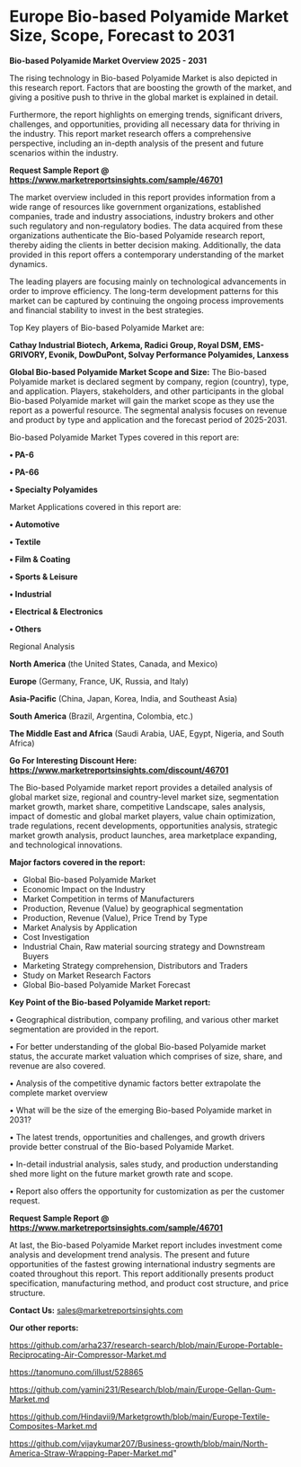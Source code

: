 # Europe Bio-based Polyamide Market Size, Scope, Forecast to 2031

<Strong> Bio-based Polyamide Market Overview 2025 - 2031</strong>

The rising technology in Bio-based Polyamide Market is also depicted in this research report. Factors that are boosting the growth of the market, and giving a positive push to thrive in the global market is explained in detail.

Furthermore, the report highlights on emerging trends, significant drivers, challenges, and opportunities, providing all necessary data for thriving in the industry. This report market research offers a comprehensive perspective, including an in-depth analysis of the present and future scenarios within the industry.

<strong>Request Sample Report @ <a href=https://www.marketreportsinsights.com/sample/46701>https://www.marketreportsinsights.com/sample/46701</a></strong>

The market overview included in this report provides information from a wide range of resources like government organizations, established companies, trade and industry associations, industry brokers and other such regulatory and non-regulatory bodies. The data acquired from these organizations authenticate the Bio-based Polyamide research report, thereby aiding the clients in better decision making. Additionally, the data provided in this report offers a contemporary understanding of the market dynamics.

The leading players are focusing mainly on technological advancements in order to improve efficiency. The long-term development patterns for this market can be captured by continuing the ongoing process improvements and financial stability to invest in the best strategies.

Top Key players of Bio-based Polyamide Market are:

<strong>Cathay Industrial Biotech, Arkema, Radici Group, Royal DSM, EMS-GRIVORY, Evonik, DowDuPont, Solvay Performance Polyamides, Lanxess</strong>

<strong><b>Global Bio-based Polyamide Market Scope and Size:</b></strong>
The Bio-based Polyamide market is declared segment by company, region (country), type, and application. Players, stakeholders, and other participants in the global Bio-based Polyamide market will gain the market scope as they use the report as a powerful resource. The segmental analysis focuses on revenue and product by type and application and the forecast period of 2025-2031.

Bio-based Polyamide Market Types covered in this report are:

<strong>•  PA-6

•  PA-66

•  Specialty Polyamides</strong>

Market Applications covered in this report are:

<strong>•  Automotive

•  Textile

•  Film & Coating

•  Sports & Leisure

•  Industrial

•  Electrical & Electronics

•  Others</strong> 

Regional Analysis

<strong>North America</strong> (the United States, Canada, and Mexico)

<strong>Europe</strong> (Germany, France, UK, Russia, and Italy)

<strong>Asia-Pacific</strong> (China, Japan, Korea, India, and Southeast Asia)

<strong>South America</strong> (Brazil, Argentina, Colombia, etc.)

<strong>The Middle East and Africa</strong> (Saudi Arabia, UAE, Egypt, Nigeria, and South Africa)

<strong>Go For Interesting Discount Here: <a href=https://www.marketreportsinsights.com/discount/46701>https://www.marketreportsinsights.com/discount/46701</a></strong>

The Bio-based Polyamide market report provides a detailed analysis of global market size, regional and country-level market size, segmentation market growth, market share, competitive Landscape, sales analysis, impact of domestic and global market players, value chain optimization, trade regulations, recent developments, opportunities analysis, strategic market growth analysis, product launches, area marketplace expanding, and technological innovations.

<strong><b>Major factors covered in the report:</b></strong>
<ul>
  <li>Global Bio-based Polyamide Market </li>
  <li>Economic Impact on the Industry</li>
  <li>Market Competition in terms of Manufacturers</li>
  <li>Production, Revenue (Value) by geographical segmentation</li>
  <li>Production, Revenue (Value), Price Trend by Type</li>
  <li>Market Analysis by Application</li>
  <li>Cost Investigation</li>
  <li>Industrial Chain, Raw material sourcing strategy and Downstream Buyers</li>
  <li>Marketing Strategy comprehension, Distributors and Traders</li>
  <li>Study on Market Research Factors</li>
  <li>Global Bio-based Polyamide Market Forecast</li>
</ul>

<strong><b>Key Point of the Bio-based Polyamide Market report:</b></strong>

• Geographical distribution, company profiling, and various other market segmentation are provided in the report.

• For better understanding of the global Bio-based Polyamide market status, the accurate market valuation which comprises of size, share, and revenue are also covered.

• Analysis of the competitive dynamic factors better extrapolate the complete market overview

• What will be the size of the emerging Bio-based Polyamide market in 2031?

• The latest trends, opportunities and challenges, and growth drivers provide better construal of the Bio-based Polyamide Market.

• In-detail industrial analysis, sales study, and production understanding shed more light on the future market growth rate and scope.

• Report also offers the opportunity for customization as per the customer request.

<strong>Request Sample Report @ <a href=https://www.marketreportsinsights.com/sample/46701>https://www.marketreportsinsights.com/sample/46701</a></strong>

At last, the Bio-based Polyamide Market report includes investment come analysis and development trend analysis. The present and future opportunities of the fastest growing international industry segments are coated throughout this report. This report additionally presents product specification, manufacturing method, and product cost structure, and price structure.

<strong>Contact Us:</strong>
sales@marketreportsinsights.com

<strong>Our other reports:</strong>

<a href=https://github.com/arha237/research-search/blob/main/Europe-Portable-Reciprocating-Air-Compressor-Market.md>https://github.com/arha237/research-search/blob/main/Europe-Portable-Reciprocating-Air-Compressor-Market.md</a>

<a href=https://tanomuno.com/illust/528865>https://tanomuno.com/illust/528865</a>

<a href=https://github.com/yamini231/Research/blob/main/Europe-Gellan-Gum-Market.md>https://github.com/yamini231/Research/blob/main/Europe-Gellan-Gum-Market.md</a>

<a href=https://github.com/Hindavii9/Marketgrowth/blob/main/Europe-Textile-Composites-Market.md>https://github.com/Hindavii9/Marketgrowth/blob/main/Europe-Textile-Composites-Market.md</a>

<a href=https://github.com/vijaykumar207/Business-growth/blob/main/North-America-Straw-Wrapping-Paper-Market.md>https://github.com/vijaykumar207/Business-growth/blob/main/North-America-Straw-Wrapping-Paper-Market.md</a>"
